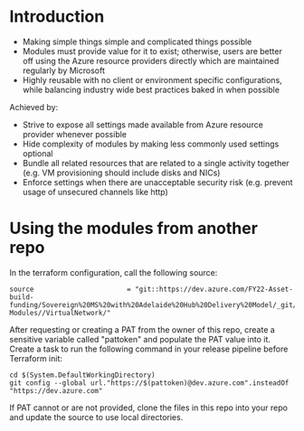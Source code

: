 # Introduction 
- Making simple things simple and complicated things possible
- Modules must provide value for it to exist; otherwise, users are better off using the Azure resource providers directly which are maintained regularly by Microsoft
- Highly reusable with no client or environment specific configurations, while balancing industry wide best practices baked in when possible

Achieved by:
- Strive to expose all settings made available from Azure resource provider whenever possible
- Hide complexity of modules by making less commonly used settings optional 
- Bundle all related resources that are related to a single activity together (e.g. VM provisioning should include disks and NICs)
- Enforce settings when there are unacceptable security risk (e.g. prevent usage of unsecured channels like http)

# Using the modules from another repo
In the terraform configuration, call the following source:
```
source                       = "git::https://dev.azure.com/FY22-Asset-build-funding/Sovereign%20MS%20with%20Adelaide%20Hub%20Delivery%20Model/_git/Terraform-Modules//VirtualNetwork/"
```
After requesting or creating a PAT from the owner of this repo, create a sensitive variable called "pattoken" and populate the PAT value into it. Create a task to run the following command in your release pipeline before Terraform init:
```
cd $(System.DefaultWorkingDirectory)
git config --global url."https://$(pattoken)@dev.azure.com".insteadOf "https://dev.azure.com"
```

If PAT cannot or are not provided, clone the files in this repo into your repo and update the source to use local directories.